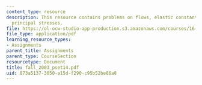 ```yaml
---
content_type: resource
description: This resource contains problems on flows, elastic constants and in-plane
  principal stresses.
file: https://ol-ocw-studio-app-production.s3.amazonaws.com/courses/16-01-unified-engineering-i-ii-iii-iv-fall-2005-spring-2006/873a51373050a15df290c95b52be86a8_fall_2003_pset14.pdf
file_type: application/pdf
learning_resource_types:
- Assignments
parent_title: Assignments
parent_type: CourseSection
resourcetype: Document
title: fall_2003_pset14.pdf
uid: 873a5137-3050-a15d-f290-c95b52be86a8
---
```

